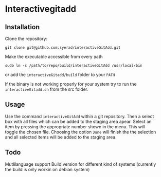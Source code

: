 # Interactivegitadd

## Installation
Clone the repository:

`git clone git@github.com:syerad/interactiveGitAdd.git`

Make the executable accessible from every path

`sudo ln -s /path/to/repo/build/interactiveGitAdd /usr/local/bin`

or add the `interactiveGitadd/build` folder to your `PATH`

If the binary is not working properly for your system
try to run the `interactiveGitadd.sh` from the src folder.

## Usage

Use the command `interactiveGitAdd` within a git repository. Then a select box with all files which can be added to the staging area apear.
Select an item by pressing the appropriate number shown in the menu. This will toggle the chosen file. Choosing the option `Done` will finish the the selection and all selected items will be added to the staging area.

## Todo
Mutlilanguage support
Build version for different kind of systems (currently the build is only workin on debian system)
